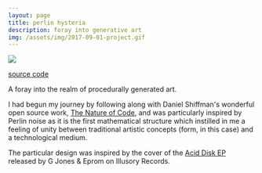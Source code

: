 ```yaml
---
layout: page
title: perlin hysteria
description: foray into generative art
img: /assets/img/2017-09-01-project.gif
---
```


<div class="img_row">
  <img class="col three" src="{{ site.baseurl }}/assets/img/2017-09-01-project.gif">
</div>

[source code](https://editor.p5js.org/SpookyFox/sketches/SkHeMUJxf)

A foray into the realm of procedurally generated art.

I had begun my journey by following along with Daniel Shiffman's wonderful open source work, [The Nature of Code](https://natureofcode.com/book/introduction/), and was particularly inspired by Perlin noise as it is the first mathematical structure which instilled in me a feeling of unity between traditional artistic concepts (form, in this case) and a technological medium.

The particular design was inspired by the cover of the [Acid Disk EP](https://www.discogs.com/G-Jones-Eprom-Acid-Disk-EP/master/1306973) released by G Jones & Eprom on Illusory Records.
